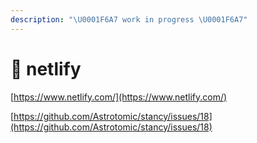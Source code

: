 ```yaml
---
description: "\U0001F6A7 work in progress \U0001F6A7"
---
```


# 🚧 netlify

[https://www.netlify.com/](https://www.netlify.com/)

[https://github.com/Astrotomic/stancy/issues/18](https://github.com/Astrotomic/stancy/issues/18)

